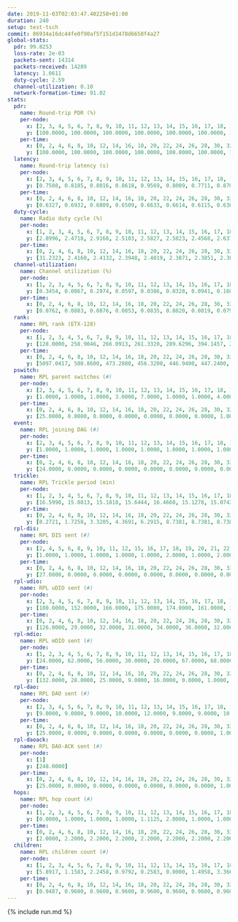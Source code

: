 ```yaml
---
date: 2019-11-03T02:03:47.402258+01:00
duration: 240
setup: test-tsch
commit: 86934a16dc44fe0f90af5f151d1478d6658f4a27
global-stats:
  pdr: 99.8253
  loss-rate: 2e-03
  packets-sent: 14314
  packets-received: 14289
  latency: 1.0611
  duty-cycle: 2.59
  channel-utilization: 0.10
  network-formation-time: 91.02
stats:
  pdr:
    name: Round-trip PDR (%)
    per-node:
      x: [2, 3, 4, 5, 6, 7, 8, 9, 10, 11, 12, 13, 14, 15, 16, 17, 18, 19, 20, 21, 22, 23, 24, 25]
      y: [100.0000, 100.0000, 100.0000, 100.0000, 100.0000, 100.0000, 100.0000, 100.0000, 100.0000, 100.0000, 100.0000, 100.0000, 100.0000, 100.0000, 96.1921, 100.0000, 100.0000, 100.0000, 100.0000, 100.0000, 99.8288, 100.0000, 99.8285, 100.0000]
    per-time:
      x: [0, 2, 4, 6, 8, 10, 12, 14, 16, 18, 20, 22, 24, 26, 28, 30, 32, 34, 36, 38, 40, 42, 44, 46, 48, 50, 52, 54, 56, 58, 60, 62, 64, 66, 68, 70, 72, 74, 76, 78, 80, 82, 84, 86, 88, 90, 92, 94, 96, 98, 100, 102, 104, 106, 108, 110, 112, 114, 116, 118, 120, 122, 124, 126, 128, 130, 132, 134, 136, 138, 140, 142, 144, 146, 148, 150, 152, 154, 156, 158, 160, 162, 164, 166, 168, 170, 172, 174, 176, 178, 180, 182, 184, 186, 188, 190, 192, 194, 196, 198, 200, 202, 204, 206, 208, 210, 212, 214, 216, 218, 220, 222, 224, 226, 228, 230, 232, 234, 236, 238, 240]
      y: [100.0000, 100.0000, 100.0000, 100.0000, 100.0000, 100.0000, 100.0000, 100.0000, 100.0000, 100.0000, 100.0000, 100.0000, 100.0000, 100.0000, 100.0000, 100.0000, 100.0000, 100.0000, 100.0000, 100.0000, 100.0000, 100.0000, 100.0000, 100.0000, 100.0000, 100.0000, 100.0000, 100.0000, 100.0000, 100.0000, 100.0000, 100.0000, 100.0000, 100.0000, 100.0000, 100.0000, 100.0000, 100.0000, 100.0000, 100.0000, 100.0000, 100.0000, 100.0000, 100.0000, 100.0000, 100.0000, 100.0000, 100.0000, 100.0000, 100.0000, 100.0000, 100.0000, 100.0000, 100.0000, 100.0000, 100.0000, 100.0000, 100.0000, 100.0000, 100.0000, 100.0000, 100.0000, 100.0000, 100.0000, 100.0000, 100.0000, 98.3333, 95.8333, 99.1667, 93.3333, 94.1667, 98.3333, 100.0000, 100.0000, 100.0000, 100.0000, 100.0000, 100.0000, 100.0000, 100.0000, 100.0000, 100.0000, 100.0000, 100.0000, 100.0000, 100.0000, 100.0000, 100.0000, 100.0000, 100.0000, 100.0000, 100.0000, 100.0000, 100.0000, 100.0000, 100.0000, 100.0000, 100.0000, 100.0000, 100.0000, 100.0000, 100.0000, 100.0000, 100.0000, 100.0000, 100.0000, 100.0000, 100.0000, 100.0000, 100.0000, 100.0000, 100.0000, 100.0000, 100.0000, 100.0000, 100.0000, 100.0000, 100.0000, 100.0000, 100.0000, null]
  latency:
    name: Round-trip latency (s)
    per-node:
      x: [2, 3, 4, 5, 6, 7, 8, 9, 10, 11, 12, 13, 14, 15, 16, 17, 18, 19, 20, 21, 22, 23, 24, 25]
      y: [0.7508, 0.8185, 0.8016, 0.8618, 0.9569, 0.8009, 0.7711, 0.8704, 0.9318, 1.0791, 1.0842, 0.9818, 0.9007, 1.0894, 0.9662, 1.2924, 1.2643, 1.2824, 1.1478, 1.2230, 1.2474, 1.4254, 1.4488, 1.4442]
    per-time:
      x: [0, 2, 4, 6, 8, 10, 12, 14, 16, 18, 20, 22, 24, 26, 28, 30, 32, 34, 36, 38, 40, 42, 44, 46, 48, 50, 52, 54, 56, 58, 60, 62, 64, 66, 68, 70, 72, 74, 76, 78, 80, 82, 84, 86, 88, 90, 92, 94, 96, 98, 100, 102, 104, 106, 108, 110, 112, 114, 116, 118, 120, 122, 124, 126, 128, 130, 132, 134, 136, 138, 140, 142, 144, 146, 148, 150, 152, 154, 156, 158, 160, 162, 164, 166, 168, 170, 172, 174, 176, 178, 180, 182, 184, 186, 188, 190, 192, 194, 196, 198, 200, 202, 204, 206, 208, 210, 212, 214, 216, 218, 220, 222, 224, 226, 228, 230, 232, 234, 236, 238, 240]
      y: [0.6327, 0.6932, 0.6809, 0.6509, 0.6633, 0.6614, 0.6115, 0.6309, 0.6257, 0.7111, 0.6518, 0.6128, 0.6154, 0.6899, 0.6418, 0.5895, 0.7281, 0.6129, 0.6101, 0.6431, 0.6496, 0.6660, 0.6426, 0.5871, 0.5924, 0.5887, 0.6140, 0.6657, 0.6440, 0.6516, 0.5809, 0.6231, 0.6274, 0.6072, 0.6259, 0.6748, 0.7099, 0.6868, 0.6152, 0.5788, 0.6081, 0.6783, 0.6788, 0.7248, 0.7023, 0.7048, 0.6179, 0.7397, 0.7676, 0.6919, 0.7543, 0.6899, 0.7103, 0.8141, 0.9083, 0.8655, 0.7386, 0.7190, 0.7366, 1.0935, 1.2801, 0.9560, 0.9259, 0.8050, 0.7839, 1.1525, 1.6513, 1.4424, 1.1971, 1.0846, 0.9852, 1.1670, 1.6005, 1.6055, 1.4680, 1.2580, 1.0595, 1.1985, 1.6238, 1.6453, 1.5997, 1.6007, 1.4579, 1.3458, 1.6019, 1.6099, 1.5693, 1.5764, 1.5743, 1.4912, 1.5785, 1.5816, 1.6019, 1.5707, 1.5801, 1.5482, 1.5488, 1.6066, 1.5385, 1.5740, 1.6420, 1.5806, 1.6080, 1.5764, 1.5598, 1.5919, 1.5643, 1.5577, 1.5632, 1.4867, 1.5607, 1.5407, 1.5265, 1.5227, 1.5708, 1.5304, 1.5368, 1.5297, 1.5417, 1.5300, null]
  duty-cycle:
    name: Radio duty cycle (%)
    per-node:
      x: [1, 2, 3, 4, 5, 6, 7, 8, 9, 10, 11, 12, 13, 14, 15, 16, 17, 18, 19, 20, 21, 22, 23, 24, 25]
      y: [2.8996, 2.4718, 2.9168, 2.5103, 2.5827, 2.5823, 2.4568, 2.6378, 2.6373, 2.4687, 2.5484, 2.4711, 2.8240, 2.4852, 2.5365, 2.5690, 2.6717, 2.6754, 2.6160, 2.6540, 2.6684, 2.6395, 2.8055, 2.7556, 2.6772]
    per-time:
      x: [0, 2, 4, 6, 8, 10, 12, 14, 16, 18, 20, 22, 24, 26, 28, 30, 32, 34, 36, 38, 40, 42, 44, 46, 48, 50, 52, 54, 56, 58, 60, 62, 64, 66, 68, 70, 72, 74, 76, 78, 80, 82, 84, 86, 88, 90, 92, 94, 96, 98, 100, 102, 104, 106, 108, 110, 112, 114, 116, 118, 120, 122, 124, 126, 128, 130, 132, 134, 136, 138, 140, 142, 144, 146, 148, 150, 152, 154, 156, 158, 160, 162, 164, 166, 168, 170, 172, 174, 176, 178, 180, 182, 184, 186, 188, 190, 192, 194, 196, 198, 200, 202, 204, 206, 208, 210, 212, 214, 216, 218, 220, 222, 224, 226, 228, 230, 232, 234, 236, 238]
      y: [31.2323, 2.4160, 2.4132, 2.3948, 2.4019, 2.3871, 2.3851, 2.3862, 2.3973, 2.3737, 2.4006, 2.3882, 2.3852, 2.3881, 2.4253, 2.3872, 2.3861, 2.3999, 2.3743, 2.3898, 2.3871, 2.3805, 2.3877, 2.3794, 2.3751, 2.3783, 2.3761, 2.3783, 2.4064, 2.4019, 2.3785, 2.3783, 2.3818, 2.3940, 2.3969, 2.3889, 2.3845, 2.3762, 2.3774, 2.3888, 2.3831, 2.3850, 2.4028, 2.3909, 2.3940, 2.3838, 2.3870, 2.3955, 2.3848, 2.3880, 2.3928, 2.4053, 2.3906, 2.3899, 2.3871, 2.3904, 2.3921, 2.3793, 2.3772, 2.3943, 2.3916, 2.3858, 2.3937, 2.3819, 2.3789, 2.3910, 2.7657, 2.5083, 2.3966, 2.4638, 2.5006, 2.4901, 2.4943, 2.4097, 2.3965, 2.3880, 2.4048, 2.3814, 2.3865, 2.3937, 2.3944, 2.3935, 2.3938, 2.3891, 2.3971, 2.3848, 2.3904, 2.3734, 2.3881, 2.3806, 2.3779, 2.3940, 2.5231, 2.3976, 2.4575, 2.3107, 2.3834, 2.3767, 2.3942, 2.3966, 2.3967, 2.3781, 2.3785, 2.3842, 2.3828, 2.3728, 2.3748, 2.3840, 2.3775, 2.3762, 2.3828, 2.3809, 2.3874, 2.3902, 2.3900, 2.3779, 2.3777, 2.3764, 2.3707, 2.3851]
  channel-utilization:
    name: Channel utilization (%)
    per-node:
      x: [1, 2, 3, 4, 5, 6, 7, 8, 9, 10, 11, 12, 13, 14, 15, 16, 17, 18, 19, 20, 21, 22, 23, 24, 25]
      y: [0.3454, 0.0867, 0.2974, 0.0597, 0.0386, 0.0328, 0.0941, 0.1601, 0.0322, 0.0336, 0.0324, 0.1050, 0.2111, 0.0328, 0.0614, 0.1354, 0.0331, 0.0833, 0.0503, 0.0428, 0.0530, 0.0392, 0.0331, 0.0305, 0.0317]
    per-time:
      x: [0, 2, 4, 6, 8, 10, 12, 14, 16, 18, 20, 22, 24, 26, 28, 30, 32, 34, 36, 38, 40, 42, 44, 46, 48, 50, 52, 54, 56, 58, 60, 62, 64, 66, 68, 70, 72, 74, 76, 78, 80, 82, 84, 86, 88, 90, 92, 94, 96, 98, 100, 102, 104, 106, 108, 110, 112, 114, 116, 118, 120, 122, 124, 126, 128, 130, 132, 134, 136, 138, 140, 142, 144, 146, 148, 150, 152, 154, 156, 158, 160, 162, 164, 166, 168, 170, 172, 174, 176, 178, 180, 182, 184, 186, 188, 190, 192, 194, 196, 198, 200, 202, 204, 206, 208, 210, 212, 214, 216, 218, 220, 222, 224, 226, 228, 230, 232, 234, 236, 238]
      y: [0.0762, 0.0883, 0.0876, 0.0853, 0.0835, 0.0820, 0.0819, 0.0793, 0.0835, 0.0771, 0.0870, 0.0835, 0.0801, 0.0824, 0.0973, 0.0797, 0.0806, 0.0862, 0.0754, 0.0813, 0.0829, 0.0778, 0.0829, 0.0766, 0.0735, 0.0772, 0.0759, 0.0778, 0.0935, 0.0894, 0.0804, 0.0747, 0.0785, 0.0837, 0.0828, 0.0804, 0.0810, 0.0758, 0.0774, 0.0805, 0.0780, 0.0768, 0.0875, 0.0812, 0.0840, 0.0788, 0.0821, 0.0839, 0.0797, 0.0811, 0.0809, 0.0883, 0.0813, 0.0823, 0.0808, 0.0833, 0.0858, 0.0769, 0.0760, 0.0822, 0.0826, 0.0808, 0.0849, 0.0801, 0.0788, 0.0836, 0.2612, 0.1212, 0.0356, 0.0959, 0.1033, 0.0998, 0.1034, 0.0812, 0.0800, 0.0801, 0.0854, 0.0794, 0.0812, 0.0828, 0.0815, 0.0840, 0.0842, 0.0809, 0.0866, 0.0801, 0.0842, 0.0770, 0.0809, 0.0788, 0.0782, 0.0850, 0.1430, 0.0848, 0.1040, 0.0617, 0.0771, 0.0752, 0.0835, 0.0854, 0.0870, 0.0786, 0.0800, 0.0801, 0.0791, 0.0754, 0.0772, 0.0802, 0.0783, 0.0763, 0.0804, 0.0793, 0.0813, 0.0804, 0.0821, 0.0782, 0.0772, 0.0759, 0.0749, 0.0813]
  rank:
    name: RPL rank (ETX-128)
    per-node:
      x: [1, 2, 3, 4, 5, 6, 7, 8, 9, 10, 11, 12, 13, 14, 15, 16, 17, 18, 19, 20, 21, 22, 23, 24, 25]
      y: [128.0000, 258.9046, 266.0913, 261.3320, 289.6296, 394.1457, 281.2324, 276.2282, 416.6680, 401.8589, 678.0653, 397.1140, 400.1328, 423.9087, 431.8612, 30338.9599, 791.9553, 536.5944, 532.7190, 811.9300, 817.1811, 857.6557, 674.0779, 674.1492, 678.6707]
    per-time:
      x: [0, 2, 4, 6, 8, 10, 12, 14, 16, 18, 20, 22, 24, 26, 28, 30, 32, 34, 36, 38, 40, 42, 44, 46, 48, 50, 52, 54, 56, 58, 60, 62, 64, 66, 68, 70, 72, 74, 76, 78, 80, 82, 84, 86, 88, 90, 92, 94, 96, 98, 100, 102, 104, 106, 108, 110, 112, 114, 116, 118, 120, 122, 124, 126, 128, 130, 132, 134, 136, 138, 140, 142, 144, 146, 148, 150, 152, 154, 156, 158, 160, 162, 164, 166, 168, 170, 172, 174, 176, 178, 180, 182, 184, 186, 188, 190, 192, 194, 196, 198, 200, 202, 204, 206, 208, 210, 212, 214, 216, 218, 220, 222, 224, 226, 228, 230, 232, 234, 236, 238]
      y: [5097.0417, 500.8600, 473.2800, 456.3200, 446.9400, 447.2400, 445.6000, 442.3333, 442.1000, 443.6200, 440.0000, 439.6667, 442.3529, 436.3333, 449.5000, 454.7800, 453.8200, 453.7800, 454.1600, 450.2308, 444.8431, 441.9800, 438.3200, 430.8200, 428.2941, 425.9000, 424.2400, 421.8302, 446.0000, 438.3529, 443.9615, 435.7800, 426.7059, 416.9412, 413.3800, 414.9000, 417.4800, 417.4800, 415.3600, 414.0784, 417.7647, 416.8400, 420.6000, 430.1600, 435.5294, 427.2400, 431.7500, 422.8846, 424.8431, 423.4800, 425.3529, 426.5800, 427.3529, 427.6471, 431.9038, 425.5577, 418.6346, 422.0392, 417.7800, 418.2400, 420.5000, 419.1600, 417.8800, 419.5200, 419.2941, 427.7308, 432.1297, 17733.3765, 59984.7833, 46364.6748, 3051.2000, 3033.0200, 1716.6667, 425.5200, 421.7200, 423.3200, 429.8000, 431.1800, 428.8600, 425.0800, 436.7692, 431.5769, 427.8800, 426.4800, 427.5200, 433.4902, 435.5400, 433.9804, 435.3400, 435.6000, 435.6923, 435.4808, 407.7222, 403.1480, 397.7054, 399.6255, 434.2600, 433.4200, 430.6667, 428.7455, 418.7400, 418.7451, 419.4000, 422.6200, 419.3200, 417.6400, 415.8400, 422.5490, 421.5000, 422.3400, 426.5686, 427.5490, 415.7255, 415.6000, 421.1000, 422.1000, 422.6800, 423.6400, 426.1765, 429.7692]
  pswitch:
    name: RPL parent switches (#)
    per-node:
      x: [2, 3, 4, 5, 6, 7, 8, 9, 10, 11, 12, 13, 14, 15, 16, 17, 18, 19, 20, 21, 22, 23, 24, 25]
      y: [1.0000, 1.0000, 1.0000, 3.0000, 7.0000, 1.0000, 1.0000, 4.0000, 8.0000, 5.0000, 4.0000, 1.0000, 1.0000, 5.0000, 4.0000, 6.0000, 9.0000, 2.0000, 3.0000, 3.0000, 4.0000, 5.0000, 9.0000, 7.0000]
    per-time:
      x: [0, 2, 4, 6, 8, 10, 12, 14, 16, 18, 20, 22, 24, 26, 28, 30, 32, 34, 36, 38, 40, 42, 44, 46, 48, 50, 52, 54, 56, 58, 60, 62, 64, 66, 68, 70, 72, 74, 76, 78, 80, 82, 84, 86, 88, 90, 92, 94, 96, 98, 100, 102, 104, 106, 108, 110, 112, 114, 116, 118, 120, 122, 124, 126, 128, 130, 132, 134, 136, 138, 140, 142, 144, 146, 148, 150, 152, 154, 156, 158, 160, 162, 164, 166, 168, 170, 172, 174, 176, 178, 180, 182, 184, 186, 188, 190, 192, 194, 196, 198, 200, 202, 204, 206, 208, 210, 212, 214, 216, 218, 220, 222, 224, 226, 228, 230, 232, 234, 236, 238]
      y: [25.0000, 0.0000, 0.0000, 0.0000, 0.0000, 0.0000, 0.0000, 1.0000, 0.0000, 0.0000, 0.0000, 1.0000, 1.0000, 1.0000, 0.0000, 0.0000, 0.0000, 0.0000, 0.0000, 2.0000, 1.0000, 0.0000, 0.0000, 0.0000, 1.0000, 0.0000, 0.0000, 3.0000, 1.0000, 1.0000, 2.0000, 0.0000, 1.0000, 1.0000, 0.0000, 0.0000, 0.0000, 0.0000, 0.0000, 1.0000, 1.0000, 0.0000, 0.0000, 0.0000, 1.0000, 0.0000, 2.0000, 2.0000, 1.0000, 0.0000, 1.0000, 0.0000, 1.0000, 1.0000, 2.0000, 2.0000, 2.0000, 1.0000, 0.0000, 0.0000, 0.0000, 0.0000, 0.0000, 0.0000, 1.0000, 2.0000, 0.0000, 4.0000, 0.0000, 0.0000, 0.0000, 0.0000, 2.0000, 0.0000, 0.0000, 0.0000, 0.0000, 0.0000, 0.0000, 0.0000, 2.0000, 2.0000, 0.0000, 0.0000, 0.0000, 1.0000, 0.0000, 1.0000, 0.0000, 0.0000, 2.0000, 2.0000, 1.0000, 1.0000, 0.0000, 0.0000, 0.0000, 0.0000, 1.0000, 5.0000, 0.0000, 1.0000, 0.0000, 0.0000, 0.0000, 0.0000, 0.0000, 1.0000, 0.0000, 0.0000, 1.0000, 1.0000, 1.0000, 0.0000, 0.0000, 0.0000, 0.0000, 0.0000, 1.0000, 2.0000]
  event:
    name: RPL joining DAG (#)
    per-node:
      x: [2, 3, 4, 5, 6, 7, 8, 9, 10, 11, 12, 13, 14, 15, 16, 17, 18, 19, 20, 21, 22, 23, 24, 25]
      y: [1.0000, 1.0000, 1.0000, 1.0000, 1.0000, 1.0000, 1.0000, 1.0000, 1.0000, 1.0000, 1.0000, 1.0000, 1.0000, 1.0000, 3.0000, 1.0000, 1.0000, 1.0000, 1.0000, 1.0000, 1.0000, 1.0000, 1.0000, 1.0000]
    per-time:
      x: [0, 2, 4, 6, 8, 10, 12, 14, 16, 18, 20, 22, 24, 26, 28, 30, 32, 34, 36, 38, 40, 42, 44, 46, 48, 50, 52, 54, 56, 58, 60, 62, 64, 66, 68, 70, 72, 74, 76, 78, 80, 82, 84, 86, 88, 90, 92, 94, 96, 98, 100, 102, 104, 106, 108, 110, 112, 114, 116, 118, 120, 122, 124, 126, 128, 130, 132, 134, 136, 138, 140, 142, 144]
      y: [24.0000, 0.0000, 0.0000, 0.0000, 0.0000, 0.0000, 0.0000, 0.0000, 0.0000, 0.0000, 0.0000, 0.0000, 0.0000, 0.0000, 0.0000, 0.0000, 0.0000, 0.0000, 0.0000, 0.0000, 0.0000, 0.0000, 0.0000, 0.0000, 0.0000, 0.0000, 0.0000, 0.0000, 0.0000, 0.0000, 0.0000, 0.0000, 0.0000, 0.0000, 0.0000, 0.0000, 0.0000, 0.0000, 0.0000, 0.0000, 0.0000, 0.0000, 0.0000, 0.0000, 0.0000, 0.0000, 0.0000, 0.0000, 0.0000, 0.0000, 0.0000, 0.0000, 0.0000, 0.0000, 0.0000, 0.0000, 0.0000, 0.0000, 0.0000, 0.0000, 0.0000, 0.0000, 0.0000, 0.0000, 0.0000, 0.0000, 0.0000, 0.0000, 0.0000, 0.0000, 1.0000, 0.0000, 1.0000]
  trickle:
    name: RPL Trickle period (min)
    per-node:
      x: [1, 2, 3, 4, 5, 6, 7, 8, 9, 10, 11, 12, 13, 14, 15, 16, 17, 18, 19, 20, 21, 22, 23, 24, 25]
      y: [16.5990, 15.0813, 15.1818, 15.6444, 16.4660, 15.1278, 15.0742, 15.0745, 15.0648, 15.0726, 15.1103, 17.1442, 15.0722, 15.0722, 15.1636, 9.7017, 15.1724, 15.1508, 15.0833, 15.0855, 15.0931, 15.1029, 15.4571, 16.6020, 15.6847]
    per-time:
      x: [0, 2, 4, 6, 8, 10, 12, 14, 16, 18, 20, 22, 24, 26, 28, 30, 32, 34, 36, 38, 40, 42, 44, 46, 48, 50, 52, 54, 56, 58, 60, 62, 64, 66, 68, 70, 72, 74, 76, 78, 80, 82, 84, 86, 88, 90, 92, 94, 96, 98, 100, 102, 104, 106, 108, 110, 112, 114, 116, 118, 120, 122, 124, 126, 128, 130, 132, 134, 136, 138, 140, 142, 144, 146, 148, 150, 152, 154, 156, 158, 160, 162, 164, 166, 168, 170, 172, 174, 176, 178, 180, 182, 184, 186, 188, 190, 192, 194, 196, 198, 200, 202, 204, 206, 208, 210, 212, 214, 216, 218, 220, 222, 224, 226, 228, 230, 232, 234, 236, 238]
      y: [0.2721, 1.7258, 3.3205, 4.3691, 6.2915, 8.7381, 8.7381, 8.7381, 8.9129, 17.4763, 17.4763, 17.4763, 17.4763, 17.4763, 17.4763, 17.4763, 17.4763, 17.4763, 17.4763, 17.4763, 17.4763, 17.4763, 17.4763, 17.4763, 17.4763, 17.4763, 17.4763, 17.4763, 17.4763, 17.4763, 17.4763, 17.4763, 17.4763, 17.4763, 17.4763, 17.4763, 17.4763, 17.4763, 17.4763, 17.4763, 17.4763, 17.4763, 17.4763, 17.4763, 17.4763, 17.4763, 17.4763, 17.4763, 17.4763, 17.4763, 17.4763, 17.4763, 17.4763, 17.4763, 17.4763, 17.4763, 17.4763, 17.4763, 17.4763, 17.4763, 17.4763, 17.4763, 17.4763, 17.4763, 17.4763, 17.4763, 17.4763, 12.8910, 1.4425, 2.9359, 2.4494, 2.3511, 2.6343, 3.8120, 5.2866, 6.2915, 7.9517, 9.7867, 9.7867, 10.3110, 11.2587, 17.3082, 17.4763, 17.4763, 17.4763, 17.4763, 17.4763, 17.4763, 17.4763, 17.4763, 17.4763, 17.4763, 17.4763, 17.4763, 17.4763, 17.4763, 17.4763, 17.4763, 17.4763, 17.4763, 17.4763, 17.4763, 17.4763, 17.4763, 17.4763, 17.4763, 17.4763, 17.4763, 17.4763, 17.4763, 17.4763, 17.4763, 17.4763, 17.4763, 17.4763, 17.4763, 17.4763, 17.4763, 17.4763, 17.4763]
  rpl-dis:
    name: RPL DIS sent (#)
    per-node:
      x: [2, 4, 5, 6, 8, 9, 10, 11, 12, 15, 16, 17, 18, 19, 20, 21, 22, 23, 24, 25]
      y: [1.0000, 1.0000, 1.0000, 1.0000, 1.0000, 2.0000, 1.0000, 2.0000, 3.0000, 1.0000, 21.0000, 1.0000, 2.0000, 1.0000, 1.0000, 2.0000, 1.0000, 3.0000, 2.0000, 2.0000]
    per-time:
      x: [0, 2, 4, 6, 8, 10, 12, 14, 16, 18, 20, 22, 24, 26, 28, 30, 32, 34, 36, 38, 40, 42, 44, 46, 48, 50, 52, 54, 56, 58, 60, 62, 64, 66, 68, 70, 72, 74, 76, 78, 80, 82, 84, 86, 88, 90, 92, 94, 96, 98, 100, 102, 104, 106, 108, 110, 112, 114, 116, 118, 120, 122, 124, 126, 128, 130, 132, 134, 136, 138, 140, 142, 144, 146, 148, 150, 152, 154, 156, 158, 160, 162, 164, 166, 168, 170, 172, 174, 176, 178, 180, 182, 184, 186, 188, 190]
      y: [27.0000, 0.0000, 0.0000, 0.0000, 0.0000, 0.0000, 0.0000, 0.0000, 0.0000, 0.0000, 0.0000, 0.0000, 0.0000, 0.0000, 0.0000, 0.0000, 0.0000, 0.0000, 0.0000, 0.0000, 0.0000, 0.0000, 0.0000, 0.0000, 0.0000, 0.0000, 0.0000, 0.0000, 0.0000, 0.0000, 0.0000, 0.0000, 0.0000, 0.0000, 0.0000, 0.0000, 0.0000, 0.0000, 0.0000, 0.0000, 0.0000, 0.0000, 0.0000, 0.0000, 0.0000, 0.0000, 0.0000, 0.0000, 0.0000, 0.0000, 0.0000, 0.0000, 0.0000, 0.0000, 0.0000, 0.0000, 0.0000, 0.0000, 0.0000, 0.0000, 0.0000, 0.0000, 0.0000, 0.0000, 0.0000, 0.0000, 0.0000, 2.0000, 4.0000, 3.0000, 4.0000, 5.0000, 2.0000, 0.0000, 0.0000, 0.0000, 0.0000, 0.0000, 0.0000, 0.0000, 0.0000, 0.0000, 0.0000, 0.0000, 0.0000, 0.0000, 0.0000, 0.0000, 0.0000, 0.0000, 0.0000, 0.0000, 0.0000, 1.0000, 1.0000, 1.0000]
  rpl-udio:
    name: RPL uDIO sent (#)
    per-node:
      x: [2, 3, 4, 5, 6, 7, 8, 9, 10, 11, 12, 13, 14, 15, 16, 17, 18, 19, 20, 21, 22, 23, 24, 25]
      y: [180.0000, 152.0000, 166.0000, 175.0000, 174.0000, 161.0000, 141.0000, 165.0000, 170.0000, 170.0000, 169.0000, 156.0000, 162.0000, 170.0000, 167.0000, 169.0000, 160.0000, 173.0000, 161.0000, 169.0000, 170.0000, 170.0000, 170.0000, 164.0000]
    per-time:
      x: [0, 2, 4, 6, 8, 10, 12, 14, 16, 18, 20, 22, 24, 26, 28, 30, 32, 34, 36, 38, 40, 42, 44, 46, 48, 50, 52, 54, 56, 58, 60, 62, 64, 66, 68, 70, 72, 74, 76, 78, 80, 82, 84, 86, 88, 90, 92, 94, 96, 98, 100, 102, 104, 106, 108, 110, 112, 114, 116, 118, 120, 122, 124, 126, 128, 130, 132, 134, 136, 138, 140, 142, 144, 146, 148, 150, 152, 154, 156, 158, 160, 162, 164, 166, 168, 170, 172, 174, 176, 178, 180, 182, 184, 186, 188, 190, 192, 194, 196, 198, 200, 202, 204, 206, 208, 210, 212, 214, 216, 218, 220, 222, 224, 226, 228, 230, 232, 234, 236, 238, 240]
      y: [126.0000, 29.0000, 32.0000, 31.0000, 34.0000, 36.0000, 32.0000, 30.0000, 29.0000, 29.0000, 34.0000, 32.0000, 34.0000, 33.0000, 31.0000, 33.0000, 34.0000, 33.0000, 29.0000, 35.0000, 28.0000, 33.0000, 29.0000, 37.0000, 31.0000, 36.0000, 30.0000, 30.0000, 32.0000, 34.0000, 31.0000, 31.0000, 34.0000, 31.0000, 39.0000, 29.0000, 29.0000, 35.0000, 30.0000, 34.0000, 34.0000, 30.0000, 27.0000, 29.0000, 37.0000, 28.0000, 36.0000, 33.0000, 35.0000, 28.0000, 38.0000, 27.0000, 37.0000, 32.0000, 34.0000, 30.0000, 33.0000, 33.0000, 30.0000, 29.0000, 31.0000, 37.0000, 30.0000, 32.0000, 32.0000, 35.0000, 41.0000, 39.0000, 29.0000, 29.0000, 33.0000, 31.0000, 31.0000, 35.0000, 33.0000, 33.0000, 31.0000, 32.0000, 32.0000, 32.0000, 31.0000, 32.0000, 29.0000, 31.0000, 37.0000, 34.0000, 28.0000, 34.0000, 28.0000, 30.0000, 37.0000, 31.0000, 40.0000, 37.0000, 40.0000, 30.0000, 34.0000, 30.0000, 33.0000, 35.0000, 34.0000, 35.0000, 27.0000, 32.0000, 33.0000, 32.0000, 33.0000, 33.0000, 30.0000, 30.0000, 32.0000, 34.0000, 34.0000, 37.0000, 31.0000, 33.0000, 31.0000, 32.0000, 28.0000, 34.0000, 1.0000]
  rpl-mdio:
    name: RPL mDIO sent (#)
    per-node:
      x: [1, 2, 3, 4, 5, 6, 7, 8, 9, 10, 11, 12, 13, 14, 15, 16, 17, 18, 19, 20, 21, 22, 23, 24, 25]
      y: [24.0000, 62.0000, 56.0000, 30.0000, 20.0000, 67.0000, 68.0000, 66.0000, 63.0000, 63.0000, 66.0000, 71.0000, 68.0000, 70.0000, 66.0000, 35.0000, 64.0000, 65.0000, 68.0000, 59.0000, 68.0000, 69.0000, 36.0000, 20.0000, 31.0000]
    per-time:
      x: [0, 2, 4, 6, 8, 10, 12, 14, 16, 18, 20, 22, 24, 26, 28, 30, 32, 34, 36, 38, 40, 42, 44, 46, 48, 50, 52, 54, 56, 58, 60, 62, 64, 66, 68, 70, 72, 74, 76, 78, 80, 82, 84, 86, 88, 90, 92, 94, 96, 98, 100, 102, 104, 106, 108, 110, 112, 114, 116, 118, 120, 122, 124, 126, 128, 130, 132, 134, 136, 138, 140, 142, 144, 146, 148, 150, 152, 154, 156, 158, 160, 162, 164, 166, 168, 170, 172, 174, 176, 178, 180, 182, 184, 186, 188, 190, 192, 194, 196, 198, 200, 202, 204, 206, 208, 210, 212, 214, 216, 218, 220, 222, 224, 226, 228, 230, 232, 234, 236]
      y: [132.0000, 28.0000, 25.0000, 9.0000, 16.0000, 0.0000, 1.0000, 9.0000, 15.0000, 0.0000, 0.0000, 0.0000, 0.0000, 0.0000, 10.0000, 4.0000, 5.0000, 6.0000, 0.0000, 0.0000, 0.0000, 0.0000, 1.0000, 7.0000, 9.0000, 6.0000, 2.0000, 0.0000, 0.0000, 0.0000, 0.0000, 4.0000, 3.0000, 4.0000, 11.0000, 3.0000, 0.0000, 0.0000, 0.0000, 2.0000, 5.0000, 6.0000, 6.0000, 3.0000, 3.0000, 0.0000, 0.0000, 0.0000, 2.0000, 5.0000, 8.0000, 4.0000, 6.0000, 0.0000, 0.0000, 0.0000, 0.0000, 7.0000, 4.0000, 6.0000, 5.0000, 3.0000, 0.0000, 0.0000, 0.0000, 0.0000, 4.0000, 9.0000, 142.0000, 125.0000, 172.0000, 185.0000, 155.0000, 31.0000, 20.0000, 8.0000, 14.0000, 2.0000, 2.0000, 9.0000, 9.0000, 2.0000, 0.0000, 0.0000, 1.0000, 5.0000, 3.0000, 5.0000, 8.0000, 3.0000, 0.0000, 0.0000, 3.0000, 0.0000, 6.0000, 2.0000, 8.0000, 4.0000, 2.0000, 0.0000, 0.0000, 0.0000, 2.0000, 5.0000, 8.0000, 3.0000, 4.0000, 3.0000, 0.0000, 1.0000, 1.0000, 1.0000, 5.0000, 9.0000, 6.0000, 2.0000, 0.0000, 0.0000, 1.0000]
  rpl-dao:
    name: RPL DAO sent (#)
    per-node:
      x: [2, 3, 4, 5, 6, 7, 8, 9, 10, 11, 12, 13, 14, 15, 16, 17, 18, 19, 20, 21, 22, 23, 24, 25]
      y: [9.0000, 9.0000, 9.0000, 10.0000, 12.0000, 9.0000, 9.0000, 10.0000, 12.0000, 11.0000, 11.0000, 9.0000, 10.0000, 10.0000, 11.0000, 11.0000, 13.0000, 10.0000, 9.0000, 10.0000, 11.0000, 10.0000, 13.0000, 12.0000]
    per-time:
      x: [0, 2, 4, 6, 8, 10, 12, 14, 16, 18, 20, 22, 24, 26, 28, 30, 32, 34, 36, 38, 40, 42, 44, 46, 48, 50, 52, 54, 56, 58, 60, 62, 64, 66, 68, 70, 72, 74, 76, 78, 80, 82, 84, 86, 88, 90, 92, 94, 96, 98, 100, 102, 104, 106, 108, 110, 112, 114, 116, 118, 120, 122, 124, 126, 128, 130, 132, 134, 136, 138, 140, 142, 144, 146, 148, 150, 152, 154, 156, 158, 160, 162, 164, 166, 168, 170, 172, 174, 176, 178, 180, 182, 184, 186, 188, 190, 192, 194, 196, 198, 200, 202, 204, 206, 208, 210, 212, 214, 216, 218, 220, 222, 224, 226, 228, 230, 232, 234, 236, 238]
      y: [25.0000, 0.0000, 0.0000, 0.0000, 0.0000, 0.0000, 0.0000, 1.0000, 0.0000, 0.0000, 0.0000, 1.0000, 1.0000, 1.0000, 21.0000, 0.0000, 0.0000, 0.0000, 0.0000, 2.0000, 1.0000, 0.0000, 0.0000, 0.0000, 1.0000, 1.0000, 0.0000, 5.0000, 15.0000, 4.0000, 2.0000, 0.0000, 1.0000, 1.0000, 0.0000, 0.0000, 0.0000, 0.0000, 0.0000, 1.0000, 1.0000, 1.0000, 12.0000, 5.0000, 2.0000, 0.0000, 2.0000, 4.0000, 1.0000, 0.0000, 1.0000, 0.0000, 1.0000, 1.0000, 2.0000, 3.0000, 8.0000, 7.0000, 0.0000, 0.0000, 1.0000, 2.0000, 0.0000, 0.0000, 1.0000, 2.0000, 2.0000, 4.0000, 2.0000, 2.0000, 4.0000, 7.0000, 2.0000, 0.0000, 0.0000, 1.0000, 0.0000, 0.0000, 0.0000, 0.0000, 4.0000, 4.0000, 2.0000, 1.0000, 4.0000, 4.0000, 5.0000, 2.0000, 0.0000, 1.0000, 2.0000, 2.0000, 2.0000, 1.0000, 1.0000, 3.0000, 1.0000, 0.0000, 3.0000, 9.0000, 5.0000, 1.0000, 1.0000, 0.0000, 0.0000, 0.0000, 1.0000, 1.0000, 1.0000, 1.0000, 3.0000, 1.0000, 3.0000, 5.0000, 7.0000, 0.0000, 1.0000, 0.0000, 1.0000, 2.0000]
  rpl-daoack:
    name: RPL DAO-ACK sent (#)
    per-node:
      x: [1]
      y: [248.0000]
    per-time:
      x: [0, 2, 4, 6, 8, 10, 12, 14, 16, 18, 20, 22, 24, 26, 28, 30, 32, 34, 36, 38, 40, 42, 44, 46, 48, 50, 52, 54, 56, 58, 60, 62, 64, 66, 68, 70, 72, 74, 76, 78, 80, 82, 84, 86, 88, 90, 92, 94, 96, 98, 100, 102, 104, 106, 108, 110, 112, 114, 116, 118, 120, 122, 124, 126, 128, 130, 132, 134, 136, 138, 140, 142, 144, 146, 148, 150, 152, 154, 156, 158, 160, 162, 164, 166, 168, 170, 172, 174, 176, 178, 180, 182, 184, 186, 188, 190, 192, 194, 196, 198, 200, 202, 204, 206, 208, 210, 212, 214, 216, 218, 220, 222, 224, 226, 228, 230, 232, 234, 236, 238]
      y: [25.0000, 0.0000, 0.0000, 0.0000, 0.0000, 0.0000, 0.0000, 1.0000, 0.0000, 0.0000, 0.0000, 1.0000, 1.0000, 1.0000, 20.0000, 0.0000, 0.0000, 0.0000, 0.0000, 2.0000, 1.0000, 0.0000, 0.0000, 0.0000, 1.0000, 1.0000, 0.0000, 4.0000, 15.0000, 4.0000, 2.0000, 0.0000, 1.0000, 1.0000, 0.0000, 0.0000, 0.0000, 0.0000, 0.0000, 1.0000, 1.0000, 1.0000, 12.0000, 5.0000, 2.0000, 0.0000, 2.0000, 4.0000, 1.0000, 0.0000, 1.0000, 0.0000, 1.0000, 1.0000, 2.0000, 3.0000, 8.0000, 7.0000, 0.0000, 0.0000, 1.0000, 2.0000, 0.0000, 0.0000, 1.0000, 2.0000, 2.0000, 4.0000, 2.0000, 2.0000, 4.0000, 7.0000, 2.0000, 0.0000, 0.0000, 1.0000, 0.0000, 0.0000, 0.0000, 0.0000, 4.0000, 4.0000, 2.0000, 1.0000, 4.0000, 4.0000, 5.0000, 2.0000, 0.0000, 1.0000, 2.0000, 2.0000, 2.0000, 1.0000, 1.0000, 3.0000, 1.0000, 0.0000, 3.0000, 9.0000, 5.0000, 1.0000, 1.0000, 0.0000, 0.0000, 0.0000, 1.0000, 1.0000, 1.0000, 1.0000, 3.0000, 1.0000, 3.0000, 5.0000, 7.0000, 0.0000, 1.0000, 0.0000, 1.0000, 2.0000]
  hops:
    name: RPL hop count (#)
    per-node:
      x: [1, 2, 3, 4, 5, 6, 7, 8, 9, 10, 11, 12, 13, 14, 15, 16, 17, 18, 19, 20, 21, 22, 23, 24, 25]
      y: [0.0000, 1.0000, 1.0000, 1.0000, 1.1125, 2.0000, 1.0000, 1.0000, 2.0000, 2.0000, 2.0000, 2.0000, 2.0000, 2.0000, 2.0000, 2.0000, 2.7699, 2.8167, 3.0000, 3.0000, 3.0000, 3.0000, 3.9791, 3.9791, 3.8159]
    per-time:
      x: [0, 2, 4, 6, 8, 10, 12, 14, 16, 18, 20, 22, 24, 26, 28, 30, 32, 34, 36, 38, 40, 42, 44, 46, 48, 50, 52, 54, 56, 58, 60, 62, 64, 66, 68, 70, 72, 74, 76, 78, 80, 82, 84, 86, 88, 90, 92, 94, 96, 98, 100, 102, 104, 106, 108, 110, 112, 114, 116, 118, 120, 122, 124, 126, 128, 130, 132, 134, 136, 138, 140, 142, 144, 146, 148, 150, 152, 154, 156, 158, 160, 162, 164, 166, 168, 170, 172, 174, 176, 178, 180, 182, 184, 186, 188, 190, 192, 194, 196, 198, 200, 202, 204, 206, 208, 210, 212, 214, 216, 218, 220, 222, 224, 226, 228, 230, 232, 234, 236, 238]
      y: [2.0000, 2.2000, 2.2000, 2.2000, 2.2000, 2.2000, 2.2000, 2.2000, 2.2000, 2.2000, 2.2000, 2.1200, 2.1200, 2.0800, 2.0800, 2.0800, 2.0800, 2.0800, 2.0800, 2.0800, 2.0800, 2.0800, 2.0800, 2.0800, 2.0800, 2.0800, 2.0800, 2.0800, 2.0800, 2.0800, 2.0400, 2.0000, 2.0000, 2.1600, 2.1600, 2.1600, 2.1600, 2.1600, 2.1600, 2.1600, 2.1600, 2.1600, 2.1600, 2.1600, 2.1600, 2.1600, 2.1600, 2.1600, 2.1600, 2.1600, 2.1600, 2.1600, 2.1600, 2.1600, 2.1600, 2.1600, 2.1600, 2.1600, 2.1600, 2.1600, 2.1600, 2.1600, 2.1600, 2.1600, 2.1600, 2.1600, 2.1600, 2.1600, 2.1600, 2.1600, 2.1600, 2.1600, 2.1600, 2.1600, 2.1600, 2.1600, 2.1600, 2.1600, 2.1600, 2.1600, 2.1600, 2.1600, 2.1600, 2.1600, 2.1600, 2.1600, 2.1600, 2.1600, 2.1600, 2.1600, 2.1600, 2.1600, 2.1400, 2.1200, 2.1200, 2.1200, 2.1200, 2.1200, 2.1200, 2.1200, 2.1200, 2.1200, 2.1200, 2.1200, 2.1200, 2.1200, 2.1200, 2.1200, 2.1200, 2.1200, 2.1200, 2.1200, 2.1200, 2.1200, 2.1200, 2.1200, 2.1200, 2.1200, 2.1200, 2.1200]
  children:
    name: RPL children count (#)
    per-node:
      x: [1, 2, 3, 4, 5, 6, 7, 8, 9, 10, 11, 12, 13, 14, 15, 16, 17, 18, 19, 20, 21, 22, 23, 24, 25]
      y: [5.8917, 1.1583, 2.2458, 0.9792, 0.2583, 0.0000, 1.4958, 3.3667, 0.0000, 0.0042, 0.0000, 0.8375, 3.8333, 0.0000, 0.3750, 0.5208, 0.0000, 1.5542, 0.4644, 0.3431, 0.5439, 0.0879, 0.0000, 0.0000, 0.0000]
    per-time:
      x: [0, 2, 4, 6, 8, 10, 12, 14, 16, 18, 20, 22, 24, 26, 28, 30, 32, 34, 36, 38, 40, 42, 44, 46, 48, 50, 52, 54, 56, 58, 60, 62, 64, 66, 68, 70, 72, 74, 76, 78, 80, 82, 84, 86, 88, 90, 92, 94, 96, 98, 100, 102, 104, 106, 108, 110, 112, 114, 116, 118, 120, 122, 124, 126, 128, 130, 132, 134, 136, 138, 140, 142, 144, 146, 148, 150, 152, 154, 156, 158, 160, 162, 164, 166, 168, 170, 172, 174, 176, 178, 180, 182, 184, 186, 188, 190, 192, 194, 196, 198, 200, 202, 204, 206, 208, 210, 212, 214, 216, 218, 220, 222, 224, 226, 228, 230, 232, 234, 236, 238]
      y: [0.9487, 0.9600, 0.9600, 0.9600, 0.9600, 0.9600, 0.9600, 0.9600, 0.9600, 0.9600, 0.9600, 0.9600, 0.9600, 0.9600, 0.9600, 0.9600, 0.9600, 0.9600, 0.9600, 0.9600, 0.9600, 0.9600, 0.9600, 0.9600, 0.9600, 0.9600, 0.9600, 0.9600, 0.9600, 0.9600, 0.9600, 0.9600, 0.9600, 0.9600, 0.9600, 0.9600, 0.9600, 0.9600, 0.9600, 0.9600, 0.9600, 0.9600, 0.9600, 0.9600, 0.9600, 0.9600, 0.9600, 0.9600, 0.9600, 0.9600, 0.9600, 0.9600, 0.9600, 0.9600, 0.9600, 0.9600, 0.9600, 0.9600, 0.9600, 0.9600, 0.9600, 0.9600, 0.9600, 0.9600, 0.9600, 0.9600, 0.9600, 0.9600, 0.9600, 0.9600, 0.9600, 0.9600, 0.9600, 0.9600, 0.9600, 0.9600, 0.9600, 0.9600, 0.9600, 0.9600, 0.9600, 0.9600, 0.9600, 0.9600, 0.9600, 0.9600, 0.9600, 0.9600, 0.9600, 0.9600, 0.9600, 0.9600, 0.9600, 0.9600, 0.9600, 0.9600, 0.9600, 0.9600, 0.9600, 0.9600, 0.9600, 0.9600, 0.9600, 0.9600, 0.9600, 0.9600, 0.9600, 0.9600, 0.9600, 0.9600, 0.9600, 0.9600, 0.9600, 0.9600, 0.9600, 0.9600, 0.9600, 0.9600, 0.9600, 0.9600]
---
```


{% include run.md %}
